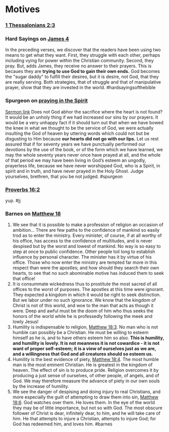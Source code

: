 # Motives

### [1 Thessalonians 2:3](1Thess2#v.3)

### Hard Sayings on [James 4](James4.md)
In the preceding verses, we discover that the readers have been using two means to get what they want. First, they struggle with each other, perhaps including vying for power within the Christian community. Second, they pray. But, adds James, they receive no answer to their prayers. This is becaues they are **trying to use God to gain their own ends.** God becomes the "sugar daddy" to fulfill their desires, but it is desire, not God, that they are really serving. Both strategies, that of struggle and that of manipulative prayer, show that they are invested in the world.
#hardsayingsofthebible 

### Spurgeon on [praying in the Spirit](Jude#v.20)
[Sermon link](https://www.spurgeongems.org/sermon/chs719.pdf)
Does not God abhor the sacrifice where the heart is not found? It would be an unholy thing if we had increased our sins by our prayers. It would be a very unhappy fact if it should turn out that when we have bowed the knee in what we thought to be the service of God, we were actually insulting the God of heaven by uttering words which could not but be disgusting to Him because **our hearts did not go with our lips.** Let us rest assured that if for seventy years we have punctually performed our devotions by the use of the book, or of the form which we have learned, we may the whole seventy years never once have prayed at all, and the whole of that period we may have been living in God’s esteem an ungodly, prayerless life, because we have never worshipped God, who is a Spirit, in spirit and in truth, and have never prayed in the Holy Ghost. Judge yourselves, brethren, that you be not judged.
#spurgeon 

### [Proverbs 16:2](Proverbs16.md#v.2)
yup.
#jj 

### Barnes on [Matthew 18](Matthew18)

1. We see that it is possible to make a profession of religion an occasion of ambition... There are few paths to the confidence of mankind so easily trod as to enter the ministry. Every minister, of course, if at all worthy of his office, has access to the confidence of multitudes, and is never despised but by the worst and lowest of mankind. No way is so easy to step at once to public confidence. Other people toil long to establish influence by personal character. The minister has it by virtue of his office. Those who now enter the ministry are tempted far more in this respect than were the apostles; and how should they search their own hearts, to see that no such abominable motive has induced them to seek that office!
2. It is consummate wickedness thus to prostitute the most sacred of all offices to the worst of purposes. The apostles at this time were ignorant. They expected a kingdom in which it would be right to seek distinction. But we labor under no such ignorance. We know that the kingdom of Christ is not of this world, and woe to the man that acts as though it were. Deep and awful must be the doom of him who thus seeks the honors of the world while he is professedly following the meek and lowly Jesus!
3. Humility is indispensable to religion, [Matthew 18:3](https://biblehub.com/matthew/18-3.htm). No man who is not humble can possibly be a Christian. He must be willing to esteem himself as he is, and to have others esteem him so also. **This is humility, and humility is lovely. It is not meanness it is not cowardice - it is not want of proper self-esteem; it is a view of ourselves just as we are, and a willingness that God and all creatures should so esteem us.**
4. Humility is the best evidence of piety, [Matthew 18:4](https://biblehub.com/matthew/18-4.htm). The most humble man is the most eminent Christian. He is greatest in the kingdom of heaven. The effect of sin is to produce pride. Religion overcomes it by producing a just sense of ourselves, of other people, of angels, and of God. We may therefore measure the advance of piety in our own souls by the increase of humility.
5. We see the danger of despising and doing injury to real Christians, and more especially the guilt of attempting to draw them into sin, [Matthew 18:6](https://biblehub.com/matthew/18-6.htm). God watches over them. He loves them. In the eye of the world they may be of little importance, but not so with God. The most obscure follower of Christ is dear, infinitely dear, to him, and he will take care of him. He that attempts to injure a Christian, attempts to injure God; for God has redeemed him, and loves him.
#barnes 